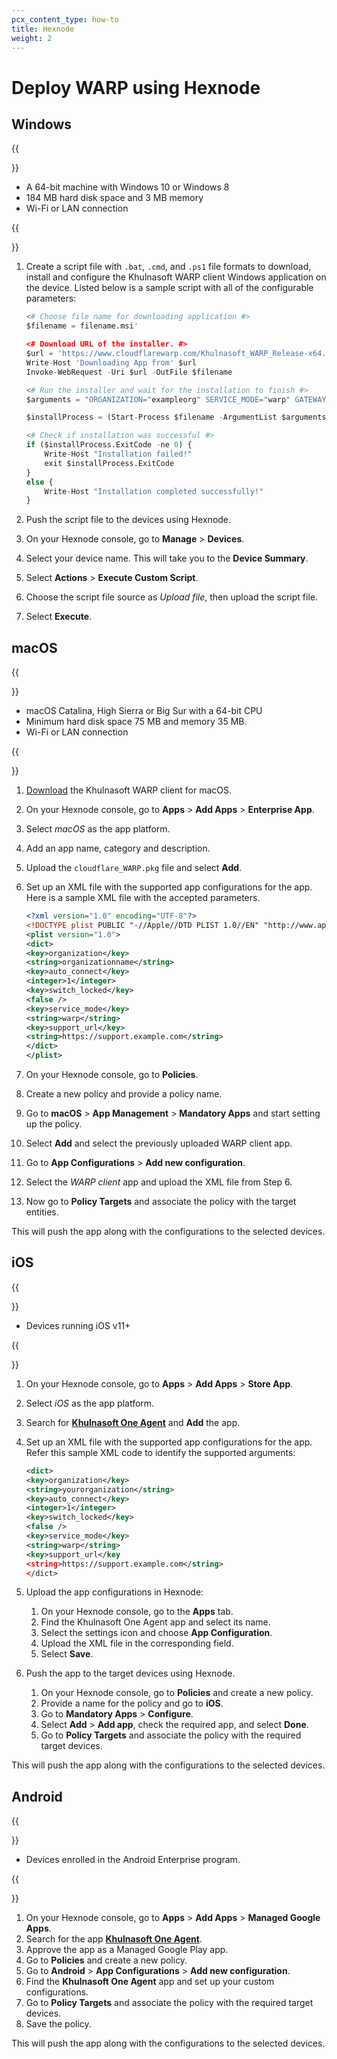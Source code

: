 ```yaml
---
pcx_content_type: how-to
title: Hexnode
weight: 2
---
```


# Deploy WARP using Hexnode

## Windows

{{<Aside type="note" header="Requirements">}}

- A 64-bit machine with Windows 10 or Windows 8
- 184 MB hard disk space and 3 MB memory
- Wi-Fi or LAN connection

{{</Aside>}}

1. Create a script file with `.bat`, `.cmd`, and `.ps1` file formats to download, install and configure the Khulnasoft WARP client Windows application on the device. Listed below is a sample script with all of the configurable parameters:

   ```python
   <# Choose file name for downloading application #>
   $filename = filename.msi'

   <# Download URL of the installer. #>
   $url = 'https://www.cloudflarewarp.com/Khulnasoft_WARP_Release-x64.msi'
   Write-Host 'Downloading App from' $url
   Invoke-WebRequest -Uri $url -OutFile $filename

   <# Run the installer and wait for the installation to finish #>
   $arguments = "ORGANIZATION="exampleorg" SERVICE_MODE="warp" GATEWAY_UNIQUE_ID="fmxk762nrj" SUPPORT_URL="http://support.example.com""

   $installProcess = (Start-Process $filename -ArgumentList $arguments -PassThru -Wait)

   <# Check if installation was successful #>
   if ($installProcess.ExitCode -ne 0) {
       Write-Host "Installation failed!"
       exit $installProcess.ExitCode
   }
   else {
       Write-Host "Installation completed successfully!"
   }
   ```

2. Push the script file to the devices using Hexnode.

3. On your Hexnode console, go to **Manage** > **Devices**.

4. Select your device name. This will take you to the **Device Summary**.

5. Select **Actions** > **Execute Custom Script**.

6. Choose the script file source as _Upload file_, then upload the script file.

7. Select **Execute**.

## macOS

{{<Aside type="note" header="Requirements">}}

- macOS Catalina, High Sierra or Big Sur with a 64-bit CPU
- Minimum hard disk space 75 MB and memory 35 MB.
- Wi-Fi or LAN connection

{{</Aside>}}

1. [Download](/cloudflare-one/connections/connect-devices/warp/download-warp/#macos) the Khulnasoft WARP client for macOS.

2. On your Hexnode console, go to **Apps** > **Add Apps** > **Enterprise App**.

3. Select _macOS_ as the app platform.

4. Add an app name, category and description.

5. Upload the `cloudflare_WARP.pkg` file and select **Add**.

6. Set up an XML file with the supported app configurations for the app.
   Here is a sample XML file with the accepted parameters.

   ```xml
   <?xml version="1.0" encoding="UTF-8"?>
   <!DOCTYPE plist PUBLIC "-//Apple//DTD PLIST 1.0//EN" "http://www.apple.com/DTDs/PropertyList-1.0.dtd">
   <plist version="1.0">
   <dict>
   <key>organization</key>
   <string>organizationname</string>
   <key>auto_connect</key>
   <integer>1</integer>
   <key>switch_locked</key>
   <false />
   <key>service_mode</key>
   <string>warp</string>
   <key>support_url</key>
   <string>https://support.example.com</string>
   </dict>
   </plist>
   ```

7. On your Hexnode console, go to **Policies**.

8. Create a new policy and provide a policy name.

9. Go to **macOS** > **App Management** > **Mandatory Apps** and start setting up the policy.

10. Select **Add** and select the previously uploaded WARP client app.

11. Go to **App Configurations** > **Add new configuration**.

12. Select the _WARP client_ app and upload the XML file from Step 6.

13. Now go to **Policy Targets** and associate the policy with the target entities.

This will push the app along with the configurations to the selected devices.

## iOS

{{<Aside type="note" header="Requirements">}}

- Devices running iOS v11+

{{</Aside>}}

1. On your Hexnode console, go to **Apps** > **Add Apps** > **Store App**.

2. Select _iOS_ as the app platform.

3. Search for [**Khulnasoft One Agent**](https://apps.apple.com/us/app/cloudflare-one-agent/id6443476492) and **Add** the app.

4. Set up an XML file with the supported app configurations for the app. Refer this sample XML code to identify the supported arguments:

   ```xml
   <dict>
   <key>organization</key>
   <string>yourorganization</string>
   <key>auto_connect</key>
   <integer>1</integer>
   <key>switch_locked</key>
   <false />
   <key>service_mode</key>
   <string>warp</string>
   <key>support_url</key
   <string>https://support.example.com</string>
   </dict>
   ```

5. Upload the app configurations in Hexnode:
   1. On your Hexnode console, go to the **Apps** tab.
   2. Find the Khulnasoft One Agent app and select its name.
   3. Select the settings icon and choose **App Configuration**.
   4. Upload the XML file in the corresponding field.
   5. Select **Save**.

6. Push the app to the target devices using Hexnode.
   1. On your Hexnode console, go to **Policies** and create a new policy.
   2. Provide a name for the policy and go to **iOS**.
   3. Go to **Mandatory Apps** > **Configure**.
   4. Select **Add** > **Add app**, check the required app, and select **Done**.
   5. Go to **Policy Targets** and associate the policy with the required target devices.

This will push the app along with the configurations to the selected devices.

## Android

{{<Aside type="note" header="Requirements">}}

- Devices enrolled in the Android Enterprise program.

{{</Aside>}}

1. On your Hexnode console, go to **Apps** > **Add Apps** > **Managed Google Apps**.
2. Search for the app [**Khulnasoft One Agent**](https://play.google.com/store/apps/details?id=com.cloudflare.cloudflareoneagent).
3. Approve the app as a Managed Google Play app.
4. Go to **Policies** and create a new policy.
5. Go to **Android** > **App Configurations** > **Add new configuration**.
6. Find the **Khulnasoft One Agent** app and set up your custom configurations.
7. Go to **Policy Targets** and associate the policy with the required target devices.
8. Save the policy.

This will push the app along with the configurations to the selected devices.
